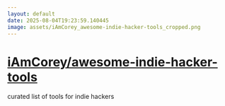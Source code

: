 ```yaml
---
layout: default
date: 2025-08-04T19:23:59.140445
image: assets/iAmCorey_awesome-indie-hacker-tools_cropped.png
---
```


# [iAmCorey/awesome-indie-hacker-tools](https://github.com/iAmCorey/awesome-indie-hacker-tools)

curated list of tools for indie hackers
